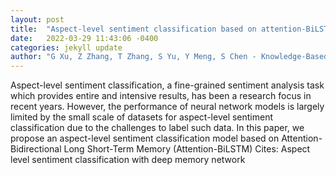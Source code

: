 ```yaml
---
layout: post
title:  "Aspect-level sentiment classification based on attention-BiLSTM model and transfer learning"
date:   2022-03-29 11:43:06 -0400
categories: jekyll update
author: "G Xu, Z Zhang, T Zhang, S Yu, Y Meng, S Chen - Knowledge-Based Systems, 2022"
---
```

Aspect-level sentiment classification, a fine-grained sentiment analysis task which provides entire and intensive results, has been a research focus in recent years. However, the performance of neural network models is largely limited by the small scale of datasets for aspect-level sentiment classification due to the challenges to label such data. In this paper, we propose an aspect-level sentiment classification model based on Attention-Bidirectional Long Short-Term Memory (Attention-BiLSTM) Cites: Aspect level sentiment classification with deep memory network